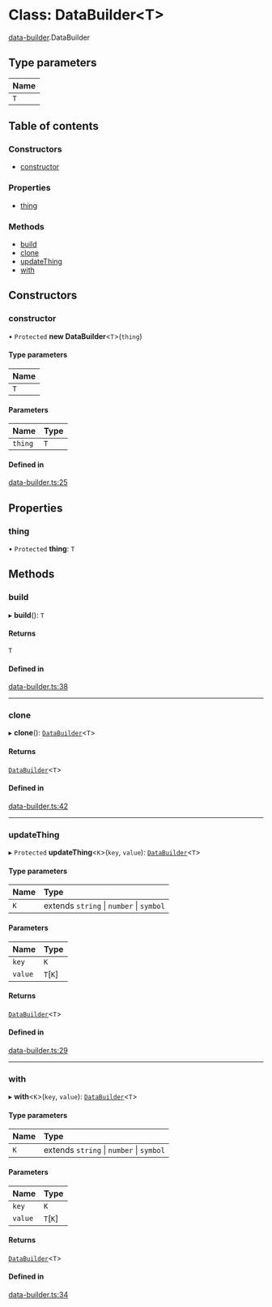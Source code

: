 # Class: DataBuilder<T\>

[data-builder](../modules/data_builder.md).DataBuilder

## Type parameters

| Name |
| :------ |
| `T` |

## Table of contents

### Constructors

- [constructor](data_builder.DataBuilder.md#constructor)

### Properties

- [thing](data_builder.DataBuilder.md#thing)

### Methods

- [build](data_builder.DataBuilder.md#build)
- [clone](data_builder.DataBuilder.md#clone)
- [updateThing](data_builder.DataBuilder.md#updatething)
- [with](data_builder.DataBuilder.md#with)

## Constructors

### constructor

• `Protected` **new DataBuilder**<`T`\>(`thing`)

#### Type parameters

| Name |
| :------ |
| `T` |

#### Parameters

| Name | Type |
| :------ | :------ |
| `thing` | `T` |

#### Defined in

[data-builder.ts:25](https://github.com/MakerXStudio/ts-object-mother/blob/037055a/src/data-builder.ts#L25)

## Properties

### thing

• `Protected` **thing**: `T`

## Methods

### build

▸ **build**(): `T`

#### Returns

`T`

#### Defined in

[data-builder.ts:38](https://github.com/MakerXStudio/ts-object-mother/blob/037055a/src/data-builder.ts#L38)

___

### clone

▸ **clone**(): [`DataBuilder`](data_builder.DataBuilder.md)<`T`\>

#### Returns

[`DataBuilder`](data_builder.DataBuilder.md)<`T`\>

#### Defined in

[data-builder.ts:42](https://github.com/MakerXStudio/ts-object-mother/blob/037055a/src/data-builder.ts#L42)

___

### updateThing

▸ `Protected` **updateThing**<`K`\>(`key`, `value`): [`DataBuilder`](data_builder.DataBuilder.md)<`T`\>

#### Type parameters

| Name | Type |
| :------ | :------ |
| `K` | extends `string` \| `number` \| `symbol` |

#### Parameters

| Name | Type |
| :------ | :------ |
| `key` | `K` |
| `value` | `T`[`K`] |

#### Returns

[`DataBuilder`](data_builder.DataBuilder.md)<`T`\>

#### Defined in

[data-builder.ts:29](https://github.com/MakerXStudio/ts-object-mother/blob/037055a/src/data-builder.ts#L29)

___

### with

▸ **with**<`K`\>(`key`, `value`): [`DataBuilder`](data_builder.DataBuilder.md)<`T`\>

#### Type parameters

| Name | Type |
| :------ | :------ |
| `K` | extends `string` \| `number` \| `symbol` |

#### Parameters

| Name | Type |
| :------ | :------ |
| `key` | `K` |
| `value` | `T`[`K`] |

#### Returns

[`DataBuilder`](data_builder.DataBuilder.md)<`T`\>

#### Defined in

[data-builder.ts:34](https://github.com/MakerXStudio/ts-object-mother/blob/037055a/src/data-builder.ts#L34)
